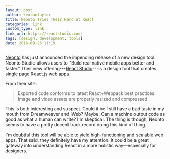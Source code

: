 ```yaml
---
layout: post
author: keatontaylor
title: Neonto Tries Their Hand at React
categories: link
custom_type: link
link_url: https://reactstudio.com/
tags: [design, development, tools]
date: 2016-09-26 11:19
---
```


[Neonto](https://www.neonto.com/) has just announced the impending release of a new design tool. Neonto Studio allows users to "Build real native mobile apps better and faster." Their new offering---[React Studio](https://reactstudio.com/)---is a design tool that creates single page React.js web apps.

From their site:

> Exported code conforms to latest React+Webpack best practices. Image and video assets are properly resized and compressed.

This is both interesting and suspect. Could it be I still have a bad taste in my mouth from Dreamweaver and iWeb? Maybe. Can a machine output code as good as what a human can write? I'm skeptical. The thing is though, Neonto seems to have a pretty decent track record doing this kind of thing.

I'm doubtful this tool will be able to yield high-functioning and scalable web apps. That said, they definitely have my attention. It could be a great gateway into understanding React in a more holistic way—especially for designers.
